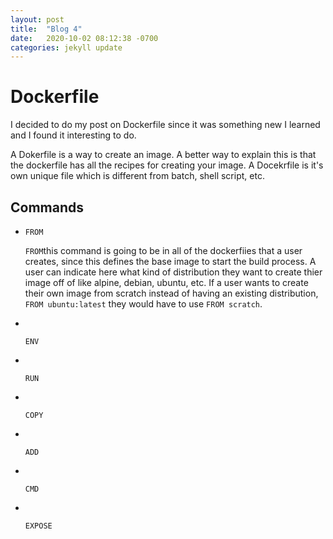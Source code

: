 ```yaml
---
layout: post
title:  "Blog 4"
date:   2020-10-02 08:12:38 -0700
categories: jekyll update
---
```


<h1>Dockerfile</h1>

<p>I decided to do my post on Dockerfile since it was something new I learned and I found it interesting to do.</p>

<p>A Dokerfile is a way to create an image. A better way to explain this is that the dockerfile has all the recipes for creating your image. A Docekrfile is it's own unique file which is different from batch, shell script, etc. </p>

<h2>Commands</h2>
<ul>
    <li><code>FROM</code></li>
        <p><code>FROM</code>this command is going to be in all of the dockerfiies that a user creates, since this defines the base image to start the build process. A user can indicate here what kind of distribution they want to create thier image off of like alpine, debian, ubuntu, etc. If a user wants to create their own image from scratch instead of having an existing distribution, <code>FROM ubuntu:latest</code> they would have to use <code>FROM scratch</code>.</p>
    <li></li>
        <p><code>ENV</code></p>
    <li></li>
        <p><code>RUN</code></p>
    <li></li>
        <p><code>COPY</code></p>
    <li></li>
        <p><code>ADD</code></p>
    <li></li>
        <p><code>CMD</code></p>
    <li></li>
        <p><code>EXPOSE</code></p>
</ul>